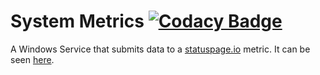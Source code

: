 # System Metrics [![Codacy Badge](https://app.codacy.com/project/badge/Grade/abc00e146ba744e982ba0ddda65d1dd6)](https://www.codacy.com/gh/Pabszito/metrics/dashboard?utm_source=github.com&amp;utm_medium=referral&amp;utm_content=Pabszito/metrics&amp;utm_campaign=Badge_Grade)
A Windows Service that submits data to a [statuspage.io](https://statuspage.io) metric. It can be seen [here](https://cosmictoasters.statuspage.io).
